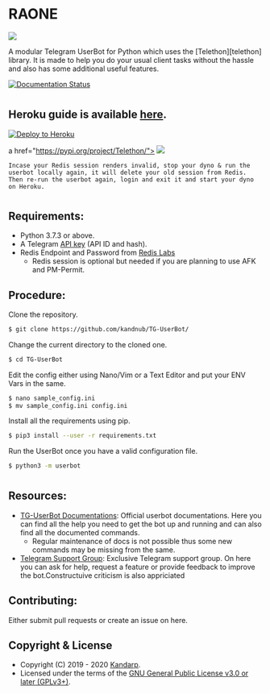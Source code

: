 # RAONE
<img src="https://telegra.ph/file/b820b4247cb3451ddd7e9.jpg">
</p>
A modular Telegram UserBot for Python which uses the [Telethon][telethon] library. It is made to help you do your usual client tasks without the hassle and also has some additional useful features.

[![Documentation Status][docsbadge]][docs]
# 

## Heroku guide is available [here][heroku-guide].
[![Deploy to Heroku](https://www.herokucdn.com/deploy/button.svg)][heroku-deploy]

a href="https://pypi.org/project/Telethon/"> <img src="https://img.shields.io/pypi/v/telethon?color=yellow&label=telethon&logo=python&logoColor=green&style=for-the-badge" /></a>

``Incase your Redis session renders invalid, stop your dyno & run the userbot locally again, it will delete your old session from Redis. Then re-run the userbot again, login and exit it and start your dyno on Heroku.``

# 

## Requirements:

- Python 3.7.3 or above.
- A Telegram [API key][tg-apps] (API ID and hash).
- Redis Endpoint and Password from [Redis Labs][redis]
   - Redis session is optional but needed if you are planning to use AFK and PM-Permit.

## Procedure:

Clone the repository.

```sh
$ git clone https://github.com/kandnub/TG-UserBot/
```

Change the current directory to the cloned one.

```sh
$ cd TG-UserBot
```

Edit the config either using Nano/Vim or a Text Editor and put your ENV Vars in the same.
```sh
$ nano sample_config.ini
$ mv sample_config.ini config.ini
```

Install all the requirements using pip.

```sh
$ pip3 install --user -r requirements.txt
```

Run the UserBot once you have a valid configuration file.

```sh
$ python3 -m userbot
```
# 
## Resources:

- [TG-UserBot Documentations][docs]: Official userbot documentations. Here you can find all the help you need to get the bot up and running and can also find all the documented commands.
   - Regular maintenance of docs is not possible thus some new commands may be missing from the same.
- [Telegram Support Group][support]: Exclusive Telegram support group. On here you can ask for help, request a feature or provide feedback to improve the bot.Constructuive criticism is also appriciated



## Contributing:

Either submit pull requests or create an issue on here.

## Copyright & License

- Copyright (C) 2019 - 2020 [Kandarp](https://github.com/kandnub).
- Licensed under the terms of the [GNU General Public License v3.0 or later (GPLv3+)](LICENSE).

[//]: # (Comment)
   [telethon]: <https://github.com/LonamiWebs/Telethon/>
   [tg-apps]: <https://my.telegram.org/apps>
   [docs]: <https://tg-userbot.readthedocs.io/en/latest/>
   [docsbadge]: <https://readthedocs.org/projects/tg-userbot/badge/?version=latest>
   [support]: <https://t.me/tg_userbot_support>
   [redis]: <https://redislabs.com>
   [heroku-deploy]: <https://heroku.com/deploy?template=https://github.com/kandnub/TG-UserBot>
   [heroku-guide]: <https://tg-userbot.readthedocs.io/en/latest/basic/heroku.html>
